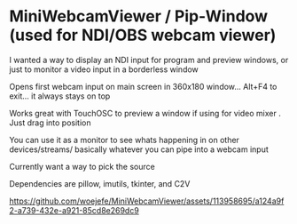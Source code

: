 # MiniWebcamViewer / Pip-Window (used for NDI/OBS webcam viewer)

I wanted a way to display an NDI input for program and preview windows, or just to monitor a video input in a borderless window

Opens first webcam input on main screen in 360x180 window... Alt+F4 to exit... it always stays on top

Works great with TouchOSC to preview a window if using for video mixer . Just drag into position

You can use it as a monitor to see whats happening in on other devices/streams/ basically whatever you can pipe into a webcam input


Currently want a way to pick the source

Dependencies are pillow, imutils, tkinter, and C2V 


https://github.com/woejefe/MiniWebcamViewer/assets/113958695/a124a9f2-a739-432e-a921-85cd8e269dc9

